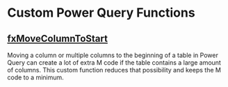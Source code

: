 # Custom Power Query Functions

## [fxMoveColumnToStart](fxMoveColumnToStart.pq)

Moving a column or multiple columns to the beginning of a table in Power Query can create a lot of extra M code if the table contains a large amount of columns. This custom function reduces that possibility and keeps the M code to a minimum.


